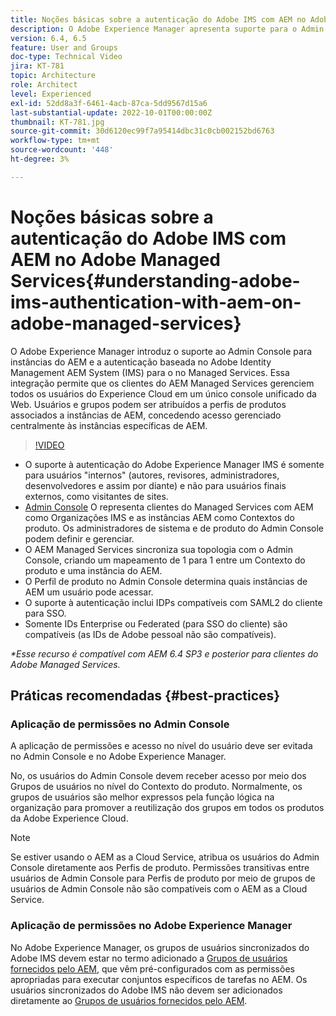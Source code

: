 ```yaml
---
title: Noções básicas sobre a autenticação do Adobe IMS com AEM no Adobe Managed Services
description: O Adobe Experience Manager apresenta suporte para o Admin Console em instâncias do AEM e autenticação baseada no Adobe IMS (Identity Management AEM System) para o no Managed Services.   Essa integração permite que os clientes do AEM Managed Services gerenciem todos os usuários do Experience Cloud em um único console unificado da Web. Usuários e grupos podem ser atribuídos a perfis de produtos associados a instâncias de AEM, concedendo acesso gerenciado centralmente às instâncias específicas de AEM.
version: 6.4, 6.5
feature: User and Groups
doc-type: Technical Video
jira: KT-781
topic: Architecture
role: Architect
level: Experienced
exl-id: 52dd8a3f-6461-4acb-87ca-5dd9567d15a6
last-substantial-update: 2022-10-01T00:00:00Z
thumbnail: KT-781.jpg
source-git-commit: 30d6120ec99f7a95414dbc31c0cb002152bd6763
workflow-type: tm+mt
source-wordcount: '448'
ht-degree: 3%

---
```


# Noções básicas sobre a autenticação do Adobe IMS com AEM no Adobe Managed Services{#understanding-adobe-ims-authentication-with-aem-on-adobe-managed-services}

O Adobe Experience Manager introduz o suporte ao Admin Console para instâncias do AEM e a autenticação baseada no Adobe Identity Management AEM System (IMS) para o no Managed Services.   Essa integração permite que os clientes do AEM Managed Services gerenciem todos os usuários do Experience Cloud em um único console unificado da Web. Usuários e grupos podem ser atribuídos a perfis de produtos associados a instâncias de AEM, concedendo acesso gerenciado centralmente às instâncias específicas de AEM.

>[!VIDEO](https://video.tv.adobe.com/v/26170?quality=12&learn=on)

* O suporte à autenticação do Adobe Experience Manager IMS é somente para usuários &quot;internos&quot; (autores, revisores, administradores, desenvolvedores e assim por diante) e não para usuários finais externos, como visitantes de sites.
* [Admin Console](https://adminconsole.adobe.com/) O representa clientes do Managed Services com AEM como Organizações IMS e as instâncias AEM como Contextos do produto. Os administradores de sistema e de produto do Admin Console podem definir e gerenciar.
* O AEM Managed Services sincroniza sua topologia com o Admin Console, criando um mapeamento de 1 para 1 entre um Contexto do produto e uma instância do AEM.
* O Perfil de produto no Admin Console determina quais instâncias de AEM um usuário pode acessar.
* O suporte à autenticação inclui IDPs compatíveis com SAML2 do cliente para SSO.
* Somente IDs Enterprise ou Federated (para SSO do cliente) são compatíveis (as IDs de Adobe pessoal não são compatíveis).

*&#42;Esse recurso é compatível com AEM 6.4 SP3 e posterior para clientes do Adobe Managed Services.*

## Práticas recomendadas {#best-practices}

### Aplicação de permissões no Admin Console

A aplicação de permissões e acesso no nível do usuário deve ser evitada no Admin Console e no Adobe Experience Manager.

No, os usuários do Admin Console devem receber acesso por meio dos Grupos de usuários no nível do Contexto do produto. Normalmente, os grupos de usuários são melhor expressos pela função lógica na organização para promover a reutilização dos grupos em todos os produtos da Adobe Experience Cloud.

>[!NOTE]
>
> Se estiver usando o AEM as a Cloud Service, atribua os usuários do Admin Console diretamente aos Perfis de produto. Permissões transitivas entre usuários de Admin Console para Perfis de produto por meio de grupos de usuários de Admin Console não são compatíveis com o AEM as a Cloud Service.

### Aplicação de permissões no Adobe Experience Manager

No Adobe Experience Manager, os grupos de usuários sincronizados do Adobe IMS devem estar no termo adicionado a [Grupos de usuários fornecidos pelo AEM](https://experienceleague.adobe.com/docs/experience-manager-65/administering/security/security.html?lang=pt-BR), que vêm pré-configurados com as permissões apropriadas para executar conjuntos específicos de tarefas no AEM. Os usuários sincronizados do Adobe IMS não devem ser adicionados diretamente ao [Grupos de usuários fornecidos pelo AEM](https://experienceleague.adobe.com/docs/experience-manager-65/administering/security/security.html?lang=pt-BR).
